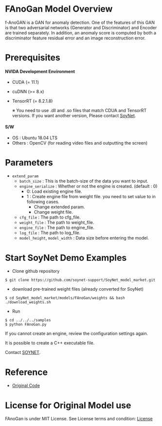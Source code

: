 # FAnoGan Model Overview
f-AnoGAN is a GAN for anomaly detection. One of the features of this GAN is that two adversarial networks (Generator and Discriminator) and Encoder are trained separately. In addition, an anomaly score is computed by both a discriminator feature residual error and an image reconstruction error.

# Prerequisites

#### NVIDA Development Environment
 - CUDA (= 11.1)
 - cuDNN (>= 8.x)
 - TensorRT (= 8.2.1.8)
 
    ※ You need to use .dll and .so files that match CDUA and TensorRT versions. If you want another version, Please contact [SoyNet](https://soynet.io/en/).
#### S/W
 - OS : Ubuntu 18.04 LTS
 - Others : OpenCV (for reading video files and outputting the screen)


# Parameters
 - `extend_param`
      - `batch_size` : This is the batch-size of the data you want to input.
      - `engine_serialize` : Whether or not the engine is created. (default : 0)
         - 0: Load existing engine file.
         - 1 : Create engine file from weight file. you need to set value to in following cases.
            - Change extended param.
            - Change weight file.
      - `cfg_file` : The path to cfg_file.
      - `weight_file` : The path to weight_file.
      - `engine_file` : The path to engine_file.
      - `log_file` :  The path to log_file.
      - `model_height`, `model_width` : Data size before entering the model.

# Start SoyNet Demo Examples

* Clone github repository

```
$ git clone https://github.com/soynet-support/SoyNet_model_market.git
```

* download pre-trained weight files (already converted for SoyNet)

```
$ cd SoyNet_model_market/models/FAnoGan/weights && bash ./download_weights.sh
```

* Run
```
$ cd ../../../samples
$ python FAnoGan.py 
```

If you cannot create an engine, review the configuration settings again.

It is possible to create a C++ executable file.

Contact [SOYNET](https://market.soymlops.com/#/contact-us).

# Reference
 - [Original Code](https://github.com/mulkong/f-AnoGAN_with_Pytorch)


# License for Original Model use

FAnoGan is under MIT License. 
See License terms and condition: [License](https://github.com/tSchlegl/f-AnoGAN/blob/master/LICENSE)

